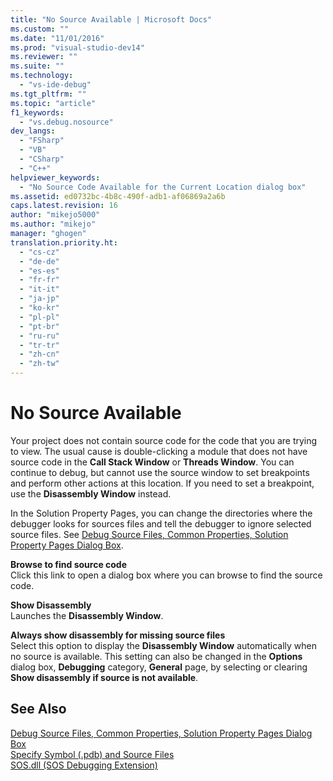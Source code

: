 ```yaml
---
title: "No Source Available | Microsoft Docs"
ms.custom: ""
ms.date: "11/01/2016"
ms.prod: "visual-studio-dev14"
ms.reviewer: ""
ms.suite: ""
ms.technology: 
  - "vs-ide-debug"
ms.tgt_pltfrm: ""
ms.topic: "article"
f1_keywords: 
  - "vs.debug.nosource"
dev_langs: 
  - "FSharp"
  - "VB"
  - "CSharp"
  - "C++"
helpviewer_keywords: 
  - "No Source Code Available for the Current Location dialog box"
ms.assetid: ed0732bc-4b8c-490f-adb1-af06869a2a6b
caps.latest.revision: 16
author: "mikejo5000"
ms.author: "mikejo"
manager: "ghogen"
translation.priority.ht: 
  - "cs-cz"
  - "de-de"
  - "es-es"
  - "fr-fr"
  - "it-it"
  - "ja-jp"
  - "ko-kr"
  - "pl-pl"
  - "pt-br"
  - "ru-ru"
  - "tr-tr"
  - "zh-cn"
  - "zh-tw"
---
```

# No Source Available
Your project does not contain source code for the code that you are trying to view. The usual cause is double-clicking a module that does not have source code in the **Call Stack Window** or **Threads Window**. You can continue to debug, but cannot use the source window to set breakpoints and perform other actions at this location. If you need to set a breakpoint, use the **Disassembly Window** instead.  
  
 In the Solution Property Pages, you can change the directories where the debugger looks for sources files and tell the debugger to ignore selected source files. See [Debug Source Files, Common Properties, Solution Property Pages Dialog Box](../debugger/debug-source-files-common-properties-solution-property-pages-dialog-box.md).  
  
 **Browse to find source code**  
 Click this link to open a dialog box where you can browse to find the source code.  
  
 **Show Disassembly**  
 Launches the **Disassembly Window**.  
  
 **Always show disassembly for missing source files**  
 Select this option to display the **Disassembly Window** automatically when no source is available. This setting can also be changed in the **Options** dialog box, **Debugging** category, **General** page, by selecting or clearing **Show disassembly if source is not available**.  
  
## See Also  
 [Debug Source Files, Common Properties, Solution Property Pages Dialog Box](../debugger/debug-source-files-common-properties-solution-property-pages-dialog-box.md)   
 [Specify Symbol (.pdb) and Source Files](../debugger/specify-symbol-dot-pdb-and-source-files-in-the-visual-studio-debugger.md)   
 [SOS.dll (SOS Debugging Extension)](../Topic/SOS.dll%20\(SOS%20Debugging%20Extension\).md)